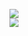 [![](https://img.shields.io/badge/Made%20With-Github%20Spray-lightgrey.svg?style=for-the-badge&logo=github)](https://github.com/Annihil/github-spray#23156)  
[![](https://i.imgur.com/2DrTn0Z.gif)](https://github.com/Annihil/github-spray)
